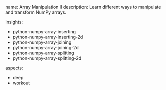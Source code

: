 name: Array Manipulation II
description: Learn different ways to manipulate and transform NumPy arrays.

insights:
  - python-numpy-array-inserting
  - python-numpy-array-inserting-2d
  - python-numpy-array-joining
  - python-numpy-array-joining-2d
  - python-numpy-array-splitting
  - python-numpy-array-splitting-2d

aspects:
  - deep
  - workout 